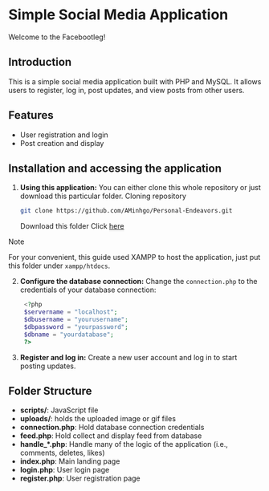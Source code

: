 # Simple Social Media Application

Welcome to the Facebootleg!

## Introduction

This is a simple social media application built with PHP and MySQL. It allows users to register, log in, post updates, and view posts from other users.

## Features

- User registration and login
- Post creation and display

## Installation and accessing the application

1. **Using this application:**
   You can either clone this whole repository or just download this particular folder.
   Cloning repository
   ```bash
   git clone https://github.com/AMinhgo/Personal-Endeavors.git
   ```
   Download this folder
   Click [here](https://download-directory.github.io/?url=https%3A%2F%2Fgithub.com%2FAMinhgo%2FPersonal-Endeavors%2Ftree%2Fmain%2FSimple%2520Social%2520Media%2520website)

>[!Note]
>For your convenient, this guide used XAMPP to host the application, just put this folder under `xampp/htdocs`.

2. **Configure the database connection:**
   Change the `connection.php` to the credentials of your database connection:
   ```php
    <?php
    $servername = "localhost";
    $dbusername = "yourusername";
    $dbpassword = "yourpassword";
    $dbname = "yourdatabase";
    ?>
   ```

3. **Register and log in:**
   Create a new user account and log in to start posting updates.

## Folder Structure

- **scripts/**: JavaScript file
- **uploads/**: holds the uploaded image or gif files
- **connection.php**: Hold database connection credentials
- **feed.php**: Hold collect and display feed from database
- **handle_\*.php**: Handle many of the logic of the application (i.e., comments, deletes, likes)
- **index.php**: Main landing page
- **login.php**: User login page
- **register.php**: User registration page
